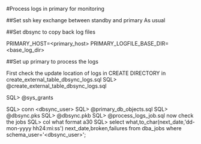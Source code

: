 #Process logs in primary for monitoring

##Set ssh key exchange between standby and primary
As usual

##Set dbsync to copy back log files

PRIMARY_HOST=<primary_host>
PRIMARY_LOGFILE_BASE_DIR=<base_log_dir>

##Set up primary to process the logs

First check the update location of logs in CREATE DIRECTORY in create_external_table_dbsync_logs.sql
SQL> @create_external_table_dbsync_logs.sql

SQL> @sys_grants
 
SQL> conn <dbsync_user>
SQL> @primary_db_objects.sql
SQL> @dbsync.pks
SQL> @dbsync.pkb
SQL> @process_logs_job.sql
now check the jobs
SQL> col what format a30
SQL> select what,to_char(next_date,'dd-mon-yyyy hh24:mi:ss') next_date,broken,failures from dba_jobs where schema_user='<dbsync_user>';
